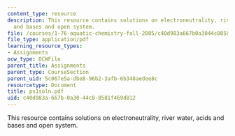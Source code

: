 ```yaml
---
content_type: resource
description: This resource contains solutions on electroneutrality, river water, acids
  and bases and open system.
file: /courses/1-76-aquatic-chemistry-fall-2005/c40d983a667b0a3044c80581f469d812_ps1soln.pdf
file_type: application/pdf
learning_resource_types:
- Assignments
ocw_type: OCWFile
parent_title: Assignments
parent_type: CourseSection
parent_uid: 5c067e5a-dbe8-96b2-3afb-6b348aedee8c
resourcetype: Document
title: ps1soln.pdf
uid: c40d983a-667b-0a30-44c8-0581f469d812
---
```

This resource contains solutions on electroneutrality, river water, acids and bases and open system.

